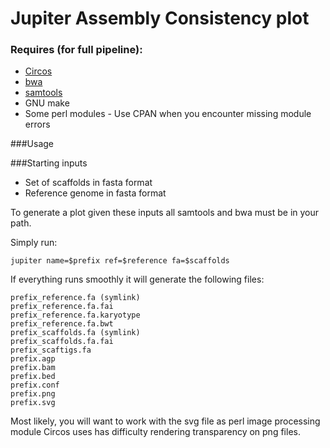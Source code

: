 Jupiter Assembly Consistency plot
======================
### Requires (for full pipeline):
* [Circos](http:__circos.ca_software_download_)
* [bwa](https:__github.com_lh3_bwa)
* [samtools](https:__github.com_samtools_samtools)
* GNU make
* Some perl modules - Use CPAN when you encounter missing module errors

###Usage

###Starting inputs

* Set of scaffolds in fasta format
* Reference genome in fasta format

To generate a plot given these inputs all samtools and bwa must be in your path.

Simply run:
```
jupiter name=$prefix ref=$reference fa=$scaffolds
```

If everything runs smoothly it will generate the following files:
```
prefix_reference.fa (symlink)
prefix_reference.fa.fai
prefix_reference.fa.karyotype
prefix_reference.fa.bwt
prefix_scaffolds.fa (symlink)
prefix_scaffolds.fa.fai
prefix_scaftigs.fa
prefix.agp
prefix.bam
prefix.bed
prefix.conf
prefix.png
prefix.svg
```

Most likely, you will want to work with the svg file as perl image processing module Circos uses has difficulty rendering transparency on png files.

